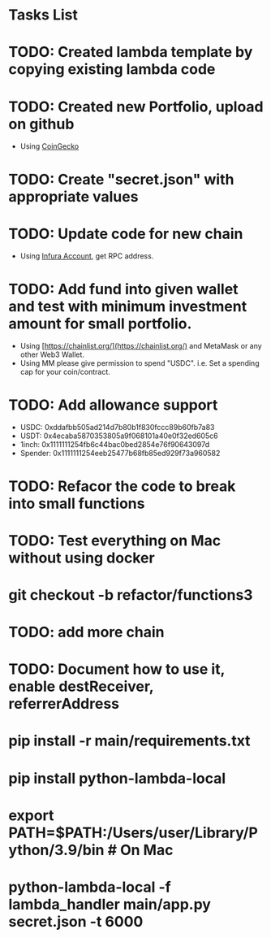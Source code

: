 # Tasks List

# TODO: Created lambda template by copying existing lambda code
# TODO: Created new Portfolio, upload on github
* Using [CoinGecko](https://www.coingecko.com/en/categories)
# TODO: Create "secret.json" with appropriate values
# TODO: Update code for new chain 
* Using [Infura Account](https://app.infura.io/dashboard/ethereum/), get RPC address.
# TODO: Add fund into given wallet and test with minimum investment amount for small portfolio.
* Using [https://chainlist.org/](https://chainlist.org/) and MetaMask or any other Web3 Wallet.
* Using MM please give permission to spend "USDC". i.e. Set a spending cap for your coin/contract.
# TODO: Add allowance support
* USDC: 0xddafbb505ad214d7b80b1f830fccc89b60fb7a83
* USDT: 0x4ecaba5870353805a9f068101a40e0f32ed605c6
* 1inch: 0x1111111254fb6c44bac0bed2854e76f90643097d
* Spender: 0x1111111254eeb25477b68fb85ed929f73a960582

# TODO: Refacor the code to break into small functions 
# TODO: Test everything on Mac without using docker 

# git checkout -b refactor/functions3
# TODO: add more chain
# TODO: Document how to use it, enable destReceiver, referrerAddress
# 

# pip install -r main/requirements.txt
# pip install python-lambda-local
# export PATH=$PATH:/Users/user/Library/Python/3.9/bin # On Mac
# python-lambda-local -f lambda_handler main/app.py secret.json -t 6000